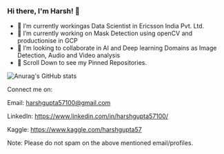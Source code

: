 ### Hi there, I'm Harsh! 👋

<!--
**mcfatbeard57/mcfatbeard57** is a ✨ _special_ ✨ repository because its `README.md` (this file) appears on your GitHub profile.
-->

- 🔭 I’m currently workingas Data Scientist in Ericsson India Pvt. Ltd.
- 🌱 I’m currently working on Mask Detection using openCV and productionise in GCP
- 👯 I’m looking to collaborate in AI and Deep learning Domains as Image Detection, Audio and Video analysis
- 📌 Scroll Down to see my Pinned Repositories.

![Anurag's GitHub stats](https://github-readme-stats.vercel.app/api?username=mcfatbeard57&show_icons=true&theme=solarized-dark&hide=contribs,issues)

Connect me on:

Email: harshgupta57100@gmail.com

LinkedIn: https://www.linkedin.com/in/harshgupta57100/

Kaggle: https://www.kaggle.com/harshgupta57

Note: Please do not spam on the above mentioned email/profiles.
